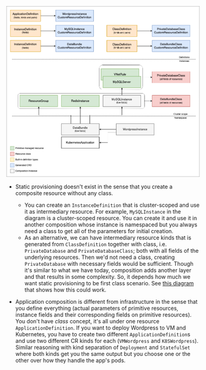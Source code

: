 ![Architecture diagram](compositeclasses.png)


* Static provisioning doesn't exist in the sense that you create a composite resource without any class.
  * You can create an `InstanceDefinition` that is cluster-scoped and use it as intermediary resource. For example, `MySQLInstance` in the diagram is a cluster-scoped resource. You can create it and use it in another composition whose instance is namespaced but you always need a class to get all of the parameters for initial creation.
  * As an alternative, we can have intermediary resource kinds that is generated from `ClassDefinition` together with class, i.e. `PrivateDatabase` and `PrivateDatabaseClass`; both with all fields of the underlying resources. Then we'd not need a class, creating `PrivateDatabase` with necessary fields would be sufficient. Though it's similar to what we have today, composition adds another layer and that results in some complexity. So, it depends how much we want static provisioning to be first class scenario. See [this diagram](compositeclasses-with-intermediary.png) that shows how this could work.

* Application composition is different from infrastructure in the sense that you define everything (actual parameters of primitive resources, instance fields and their corresponding fields on primitive resources). You don't have _class_ concept, it's all under one resource `ApplicationDefinition`. If you want to deploy Wordpress to VM and Kubernetes, you have to create two different `ApplicationDefinition`s and use two different CR kinds for each (`VMWordpress` and `K8SWordpress`). Similar reasoning with kind separation of `Deployment` and `StatefulSet` where both kinds get you the same output but you choose one or the other over how they handle the app's pods.
